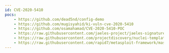 ```yaml
---
id: CVE-2020-5410
pocs:
    - https://github.com/dead5nd/config-demo
    - https://github.com/mugisyahid/ki-vuln-cve-2020-5410
    - https://github.com/osamahamad/CVE-2020-5410-POC
    - https://raw.githubusercontent.com/jaeles-project/jaeles-signatures/master/cves/spring-cloud-path-traversal-cve-2020-5410.yaml
    - https://raw.githubusercontent.com/projectdiscovery/nuclei-templates/master/cves/CVE-2020-5410.yaml
    - https://raw.githubusercontent.com/rapid7/metasploit-framework/master/modules/auxiliary/scanner/http/springcloud_directory_traversal.rb
---
```

